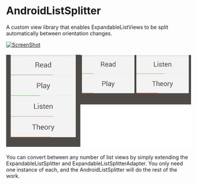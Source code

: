 AndroidListSplitter
===================

A custom view library that enables ExpandableListViews to be split automatically between orientation changes.

[![ScreenShot](https://raw.github.com/GabLeRoux/WebMole/master/ressources/WebMole_Youtube_Video.png)](http://youtu.be/_YH4ca8sqWU)


![Screenshot](screenshots/combined.png)



You can convert between any number of list views by simply extending the ExpandableListSplitter and ExpandableListSplitterAdapter.  You only need one instance of each, and the AndroidListSplitter will do the rest of the work.
